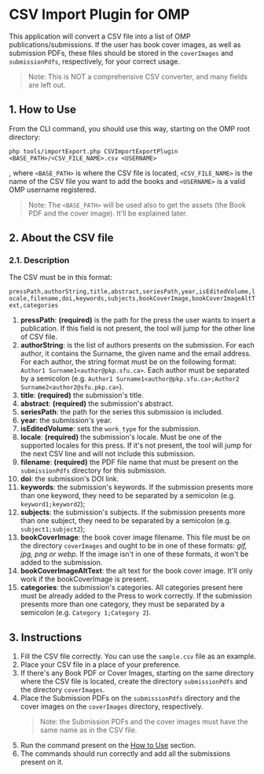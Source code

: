 # CSV Import Plugin for OMP
This application will convert a CSV file into a list of OMP publications/submissions. If the user has book cover images, as well as submission PDFs, these files should be stored in the `coverImages` and `submissionPdfs`, respectively, for your correct usage.

> Note: This is NOT a comprehensive CSV converter, and many fields are left out.

## 1. How to Use
From the CLI command, you should use this way, starting on the OMP root directory:

```
php tools/importExport.php CSVImportExportPlugin <BASE_PATH>/<CSV_FILE_NAME>.csv <USERNAME>
```

, where `<BASE_PATH>` is where the CSV file is located, `<CSV_FILE_NAME>` is the name of the CSV file you want to add the books and `<USERNAME>` is a valid OMP username registered.

> Note: The `<BASE_PATH>` will be used also to get the assets (the Book PDF and the cover image). It'll be explained later.

## 2. About the CSV file

### 2.1. Description
The CSV must be in this format:

`pressPath,authorString,title,abstract,seriesPath,year,isEditedVolume,locale,filename,doi,keywords,subjects,bookCoverImage,bookCoverImageAltText,categories`

1. **pressPath**: **(required)** is the path for the press the user wants to insert a publication. If this field is not present, the tool will jump for the other line of CSV file.
2. **authorString**: is the list of authors presents on the submission. For each author, it contains the Surname, the given name and the email address. For each author, the string format must be on the following format: `Author1 Surname1<author@pkp.sfu.ca>`. Each author must be separated by a semicolon (e.g. `Author1 Surname1<author@pkp.sfu.ca>;Author2 Surname2<author2@sfu.pkp.ca>`).
3. **title**: **(required)** the submission's title.
4. **abstract**: **(required)** the submission's abstract.
5. **seriesPath**: the path for the series this submission is included.
6. **year**: the submission's year.
7. **isEditedVolume**: sets the `work_type` for the submission.
8. **locale**: **(required)** the submission's locale. Must be one of the supported locales for this press. If it's not present, the tool will jump for the next CSV line and will not include this submission.
9. **filename**: **(required)** the PDF file name that must be present on the `submissionPdfs` directory for this submission.
10. **doi**: the submission's DOI link.
11. **keywords**: the submission's keywords. If the submission presents more than one keyword, they need to be separated by a semicolon (e.g. `keyword1;keyword2`);
12. **subjects**: the submission's subjects. If the submission presents more than one subject, they need to be separated by a semicolon (e.g. `subject1;subject2`);
13. **bookCoverImage**: the book cover image filename. This file must be on the directory `coverImages` and ought to be in one of these formats: *gif, jpg, png or webp*. If the image isn't in one of these formats, it won't be added to the submission.
14. **bookCoverImageAltText**: the alt text for the book cover image. It'll only work if the bookCoverImage is present.
15. **categories**: the submission's categories. All categories present here must be already added to the Press to work correctly. If the submission presents more than one category, they must be separated by a semicolon (e.g. `Category 1;Category 2`).

## 3. Instructions
1. Fill the CSV file correctly. You can use the `sample.csv` file as an example.
2. Place your CSV file in a place of your preference.
3. If there's any Book PDF or Cover Images, starting on the same directory where the CSV file is located, create the directory `submissionPdfs` and the directory `coverImages`.
4. Place the Submission PDFs on the `submissionPdfs` directory and the cover images on the `coverImages` directory, respectively.
	> Note: the Submission PDFs and the cover images must have the same name as in the CSV file.
5. Run the command present on the [How to Use](#1-how-to-use) section.
6. The commands should run correctly and add all the submissions present on it.
